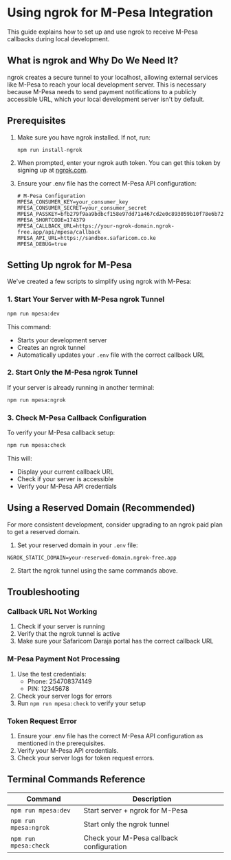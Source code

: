 # Using ngrok for M-Pesa Integration

This guide explains how to set up and use ngrok to receive M-Pesa callbacks during local development.

## What is ngrok and Why Do We Need It?

ngrok creates a secure tunnel to your localhost, allowing external services like M-Pesa to reach your local development server. This is necessary because M-Pesa needs to send payment notifications to a publicly accessible URL, which your local development server isn't by default.

## Prerequisites

1. Make sure you have ngrok installed. If not, run:
   ```
   npm run install-ngrok
   ```
   
2. When prompted, enter your ngrok auth token. You can get this token by signing up at [ngrok.com](https://ngrok.com).

3. Ensure your .env file has the correct M-Pesa API configuration:
   ```
   # M-Pesa Configuration
   MPESA_CONSUMER_KEY=your_consumer_key
   MPESA_CONSUMER_SECRET=your_consumer_secret
   MPESA_PASSKEY=bfb279f9aa9bdbcf158e97dd71a467cd2e0c893059b10f78e6b72ada1ed2c919
   MPESA_SHORTCODE=174379
   MPESA_CALLBACK_URL=https://your-ngrok-domain.ngrok-free.app/api/mpesa/callback
   MPESA_API_URL=https://sandbox.safaricom.co.ke
   MPESA_DEBUG=true
   ```

## Setting Up ngrok for M-Pesa

We've created a few scripts to simplify using ngrok with M-Pesa:

### 1. Start Your Server with M-Pesa ngrok Tunnel

```bash
npm run mpesa:dev
```

This command:
- Starts your development server
- Creates an ngrok tunnel
- Automatically updates your `.env` file with the correct callback URL

### 2. Start Only the M-Pesa ngrok Tunnel

If your server is already running in another terminal:

```bash
npm run mpesa:ngrok
```

### 3. Check M-Pesa Callback Configuration

To verify your M-Pesa callback setup:

```bash
npm run mpesa:check
```

This will:
- Display your current callback URL
- Check if your server is accessible
- Verify your M-Pesa API credentials

## Using a Reserved Domain (Recommended)

For more consistent development, consider upgrading to an ngrok paid plan to get a reserved domain.

1. Set your reserved domain in your `.env` file:

```
NGROK_STATIC_DOMAIN=your-reserved-domain.ngrok-free.app
```

2. Start the ngrok tunnel using the same commands above.

## Troubleshooting

### Callback URL Not Working

1. Check if your server is running
2. Verify that the ngrok tunnel is active
3. Make sure your Safaricom Daraja portal has the correct callback URL

### M-Pesa Payment Not Processing

1. Use the test credentials:
   - Phone: 254708374149
   - PIN: 12345678
2. Check your server logs for errors
3. Run `npm run mpesa:check` to verify your setup

### Token Request Error

1. Ensure your .env file has the correct M-Pesa API configuration as mentioned in the prerequisites.
2. Verify your M-Pesa API credentials.
3. Check your server logs for token request errors.

## Terminal Commands Reference

| Command | Description |
|---------|-------------|
| `npm run mpesa:dev` | Start server + ngrok for M-Pesa |
| `npm run mpesa:ngrok` | Start only the ngrok tunnel |
| `npm run mpesa:check` | Check your M-Pesa callback configuration |
